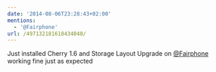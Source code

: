 ```yaml
---
date: '2014-08-06T23:28:43+02:00'
mentions:
  - '@Fairphone'
url: /497132181618434048/
---
```

Just installed Cherry 1.6 and Storage Layout Upgrade on [@Fairphone](https://twitter.com/@Fairphone) working fine just as expected
